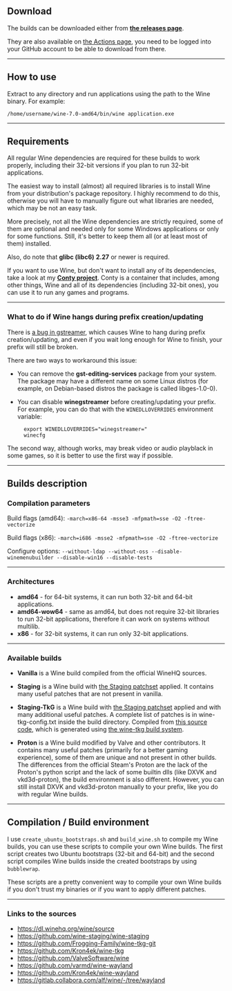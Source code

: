 ## Download

The builds can be downloaded either from [**the releases page**](https://github.com/Kron4ek/Wine-Builds/releases).

They are also available on [the Actions page](https://github.com/Kron4ek/Wine-Builds/actions), you need to be logged into your GitHub account to be able to download from there.

---

## How to use 

Extract to any directory and run applications using the path to the Wine binary. For example:

    /home/username/wine-7.0-amd64/bin/wine application.exe

---

## Requirements

All regular Wine dependencies are required for these builds to work properly, including their 32-bit versions if you plan to run 32-bit applications.

The easiest way to install (almost) all required libraries is to install Wine from your distribution's package repository. I highly recommend to do this, otherwise you will have to manually figure out what libraries are needed, which may be not an easy task.

More precisely, not all the Wine dependencies are strictly required, some of them are optional and needed only for some Windows applications or only for some functions. Still, it's better to keep them all (or at least most of them) installed.

Also, do note that **glibc (libc6)** **2.27** or newer is required.

If you want to use Wine, but don't want to install any of its dependencies, take a look at my [**Conty project**](https://github.com/Kron4ek/Conty). Conty is a container that includes, among other things, Wine and all of its dependencies (including 32-bit ones), you can use it to run any games and programs.

---

### What to do if Wine hangs during prefix creation/updating

There is [a bug in gstreamer](https://bugs.winehq.org/show_bug.cgi?id=51086), which causes Wine to hang during prefix creation/updating, and even if you wait long enough for Wine to finish, your prefix will still be broken.

There are two ways to workaround this issue:

* You can remove the **gst-editing-services** package from your system. The package may have a different name on some Linux distros (for example, on Debian-based distros the package is called libges-1.0-0).
* You can disable **winegstreamer** before creating/updating your prefix. For example, you can do that with the `WINEDLLOVERRIDES` environment variable:

        export WINEDLLOVERRIDES="winegstreamer="
        winecfg

The second way, although works, may break video or audio playblack in some games, so it is better to use the first way if possible.

---

## Builds description

### Compilation parameters

Build flags (amd64): `-march=x86-64 -msse3 -mfpmath=sse -O2 -ftree-vectorize`

Build flags (x86): `-march=i686 -msse2 -mfpmath=sse -O2 -ftree-vectorize`

Configure options: `--without-ldap --without-oss --disable-winemenubuilder --disable-win16 --disable-tests`

---

### Architectures

* **amd64** - for 64-bit systems, it can run both 32-bit and 64-bit applications.
* **amd64-wow64** - same as amd64, but does not require 32-bit libraries to run 32-bit applications, therefore it can work on systems without multilib.
* **x86** - for 32-bit systems, it can run only 32-bit applications.

---

### Available builds

* **Vanilla** is a Wine build compiled from the official WineHQ sources.

* **Staging** is a Wine build with [the Staging patchset](https://github.com/wine-staging/wine-staging) applied. It contains many useful patches that are not present in vanilla.

* **Staging-TkG** is a Wine build with [the Staging patchset](https://github.com/wine-staging/wine-staging) applied and with many additional useful patches. A complete list of patches is in wine-tkg-config.txt inside the build directory. Compiled from [this source code](https://github.com/Kron4ek/wine-tkg), which is generated using [the wine-tkg build system](https://github.com/Frogging-Family/wine-tkg-git).

* **Proton** is a Wine build modified by Valve and other contributors. It contains many useful patches (primarily for a better gaming experience), some of them are unique and not present in other builds. The differences from the official Steam's Proton are the lack of the Proton's python script and the lack of some builtin dlls (like DXVK and vkd3d-proton), the build environment is also different. However, you can still install DXVK and vkd3d-proton manually to your prefix, like you do with regular Wine builds.

---

## Compilation / Build environment

I use `create_ubuntu_bootstraps.sh` and `build_wine.sh` to compile my Wine builds, you can use these scripts to compile your own Wine builds. The first script creates two Ubuntu bootstraps (32-bit and 64-bit) and the second script compiles Wine builds inside the created bootstraps by using `bubblewrap`.

These scripts are a pretty convenient way to compile your own Wine builds if you don't trust my binaries or if you want to apply different patches.

---

### Links to the sources

* https://dl.winehq.org/wine/source
* https://github.com/wine-staging/wine-staging
* https://github.com/Frogging-Family/wine-tkg-git
* https://github.com/Kron4ek/wine-tkg
* https://github.com/ValveSoftware/wine
* https://github.com/varmd/wine-wayland
* https://github.com/Kron4ek/wine-wayland
* https://gitlab.collabora.com/alf/wine/-/tree/wayland
